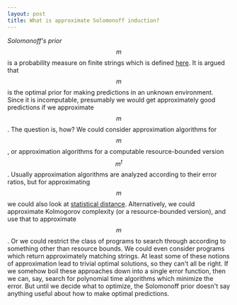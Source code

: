 ```yaml
---
layout: post
title: What is approximate Solomonoff induction?
---
```


_Solomonoff's prior_ $$m$$ is a probability measure on
finite strings which is defined [here](http://www.scholarpedia.org/article/Algorithmic_probability#Discrete_Universal_A_Priori_Probability).
It is argued that $$m$$ is the optimal prior for making predictions in an unknown
environment.
Since it is incomputable, presumably we would get approximately good
predictions if we approximate $$m$$.
The question is, how?
We could consider approximation algorithms for $$m$$, or approximation
algorithms for a computable resource-bounded version $$m^t$$.
Usually approximation algorithms are analyzed according to their error ratios,
but for approximating $$m$$ we could also look at [statistical distance](https://en.wikipedia.org/wiki/Statistical_distance).
Alternatively, we could approximate Kolmogorov complexity (or a
resource-bounded version), and use that to approximate $$m$$.
Or we could restrict the class of programs to search through according to
something other than resource bounds.
We could even consider programs which return approximately matching strings.
At least some of these notions of approximation lead to trivial optimal
solutions, so they can't all be right.
If we somehow boil these approaches down into a single error function, then we
can, say, search for polynomial time algorithms which minimize the error.
But until we decide what to optimize, the Solomonoff prior doesn't say anything
useful about how to make optimal predictions.

